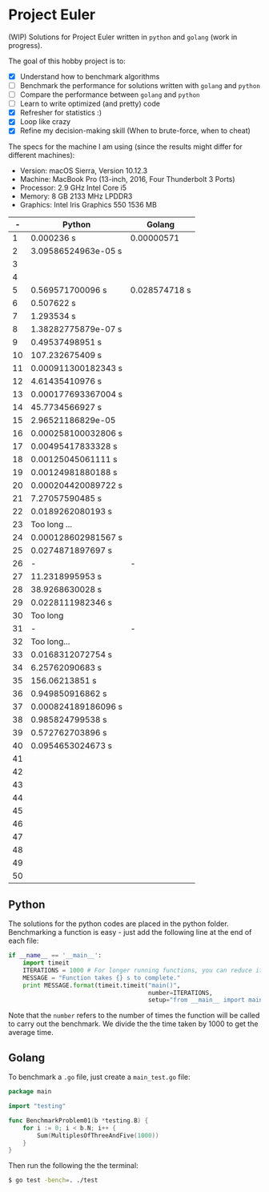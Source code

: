# Project Euler

(WIP) 
Solutions for Project Euler written in `python` and `golang` (work in progress).

The goal of this hobby project is to:
- [x] Understand how to benchmark algorithms
- [ ] Benchmark the performance for solutions written with `golang` and `python`
- [ ] Compare the performance between `golang` and `python`
- [ ] Learn to write optimized (and pretty) code
- [x] Refresher for statistics :)
- [x] Loop like crazy
- [x] Refine my decision-making skill (When to brute-force, when to cheat)

The specs for the machine I am using (since the results might differ for different machines):

- Version: macOS Sierra, Version 10.12.3
- Machine: MacBook Pro (13-inch, 2016, Four Thunderbolt 3 Ports)
- Processor: 2.9 GHz Intel Core i5
- Memory: 8 GB 2133 MHz LPDDR3
- Graphics: Intel Iris Graphics 550 1536 MB

| - | Python | Golang |
|--|--|--| 
| 1 | 0.000236 s | 0.00000571 |
| 2 | 3.09586524963e-05 s | |
| 3 | |
| 4 | |
| 5 | 0.569571700096 s | 0.028574718 s |
| 6 | 0.507622 s |  | 
| 7 | 1.293534 s | | 
| 8 | 1.38282775879e-07 s |  | 
| 9 | 0.49537498951 s | | 
| 10 | 107.232675409 s | | 
| 11 | 0.000911300182343 s |  | 
| 12 | 4.61435410976 s |  | 
| 13 | 0.000177693367004 s| | 
| 14 | 45.7734566927 s |  | 
| 15 |  2.96521186829e-05 |  | 
| 16 |  0.000258100032806 s |  | 
| 17 | 0.00495417833328 s | | 
| 18 | 0.00125045061111 s | | 
| 19 |  0.00124981880188 s |  | 
| 20 |  0.000204420089722 s |  | 
| 21 | 7.27057590485 s | | 
| 22 | 0.0189262080193 s | | 
| 23 | Too long ...  |  | 
| 24 |  0.000128602981567 s | | 
| 25 | 0.0274871897697 s | | 
| 26 | - | - |
| 27 |  11.2318995953 s |  | 
| 28 | 38.9268630028 s |  | 
| 29 | 0.0228111982346 s | | 
| 30 | Too long |  | 
| 31 | - | - |
| 32 | Too long...| | 
| 33 | 0.0168312072754 s |  | 
| 34 | 6.25762090683 s | | 
| 35 | 156.06213851 s | | 
| 36 |  0.949850916862 s  | | 
| 37 | 0.000824189186096 s | | 
| 38 | 0.985824799538 s | | 
| 39 |  0.572762703896 s | | 
| 40 | 0.0954653024673 s | | 
| 41 | | | 
| 42 | | | 
| 43 | | | 
| 44 | | | 
| 45 | | | 
| 46 | | | 
| 47 | | | 
| 48 | | | 
| 49 | | | 
| 50 | | | 


## Python

The solutions for the python codes are placed in the python folder.
Benchmarking a function is easy - just add the following line at the end of each file:
```python
if __name__ == '__main__':
    import timeit
    ITERATIONS = 1000 # For longer running functions, you can reduce it
    MESSAGE = "Function takes {} s to complete."
    print MESSAGE.format(timeit.timeit("main()", 
                                       number=ITERATIONS, 
                                       setup="from __main__ import main") / ITERATIONS)
```

Note that the `number` refers to the number of times the function will be called to carry out the benchmark. We divide the the time taken by 1000 to get the average time.

## Golang

To benchmark a `.go` file, just create a `main_test.go` file:

```go
package main

import "testing"

func BenchmarkProblem01(b *testing.B) {
    for i := 0; i < b.N; i++ {
        Sum(MultiplesOfThreeAndFive(1000))
    }
}
```

Then run the following the the terminal:
```bash
$ go test -bench=. ./test
```
